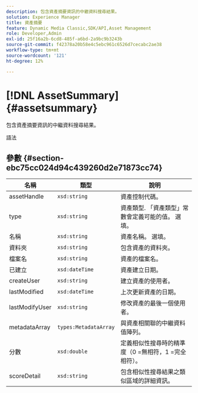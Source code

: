 ```yaml
---
description: 包含資產摘要資訊的中繼資料搜尋結果。
solution: Experience Manager
title: 資產摘要
feature: Dynamic Media Classic,SDK/API,Asset Management
role: Developer,Admin
exl-id: 25f16a2b-6cd8-485f-a6bd-2a9bc9b3243b
source-git-commit: f42378a20b58e4c5ebc961c6526d7cecabc2ae38
workflow-type: tm+mt
source-wordcount: '121'
ht-degree: 12%

---
```


# [!DNL AssetSummary]{#assetsummary}

包含資產摘要資訊的中繼資料搜尋結果。

語法

## 參數 {#section-ebc75cc024d94c439260d2e71873cc74}

| 名稱 | 類型 | 說明 |
|---|---|---|
| assetHandle | `xsd:string` | 資產控制代碼。 |
| type | `xsd:string` | 資產類型. 「資產類型」常數會定義可能的值。 選填。 |
| 名稱 | `xsd:string` | 資產名稱。 選填。 |
| 資料夾 | `xsd:string` | 包含資產的資料夾。 |
| 檔案名 | `xsd:string` | 資產的檔案名。 |
| 已建立 | `xsd:dateTime` | 資產建立日期。 |
| createUser | `xsd:string` | 建立資產的使用者。 |
| lastModified | `xsd:dateTime` | 上次更新資產的日期。 |
| lastModifyUser | `xsd:string` | 修改資產的最後一個使用者。 |
| metadataArray | `types:MetadataArray` | 與資產相關聯的中繼資料值陣列。 |
| 分數 | `xsd:double` | 定義相似性搜尋時的精準度（0 =無相符，1 =完全相符）。 |
| scoreDetail | `xsd:string` | 包含相似性搜尋結果之類似區域的詳細資訊。 |
